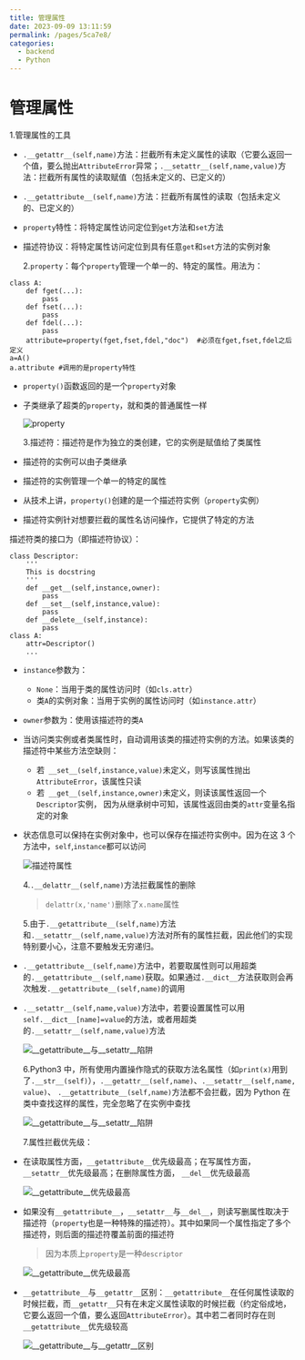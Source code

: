 ```yaml
---
title: 管理属性
date: 2023-09-09 13:11:59
permalink: /pages/5ca7e8/
categories:
  - backend
  - Python
---
```

# 管理属性

1.管理属性的工具

- `.__getattr__(self,name)`方法：拦截所有未定义属性的读取（它要么返回一个值，要么抛出`AttributeError`异常；`.__setattr__(self,name,value)`方法：拦截所有属性的读取赋值（包括未定义的、已定义的）
- `.__getattribute__(self,name)`方法：拦截所有属性的读取（包括未定义的、已定义的）
- `property`特性：将特定属性访问定位到`get`方法和`set`方法
- 描述符协议：将特定属性访问定位到具有任意`get`和`set`方法的实例对象

  2.`property`：每个`property`管理一个单一的、特定的属性。用法为：

```
class A:
	def fget(...):
		pass
	def fset(...):
		pass
	def fdel(...):
		pass
	attribute=property(fget,fset,fdel,"doc")  #必须在fget,fset,fdel之后定义
a=A()
a.attribute #调用的是property特性
```

- `property()`函数返回的是一个`property`对象
- 子类继承了超类的`property`，就和类的普通属性一样

  ![property](/img/python/python_32_1.JPG)

  3.描述符：描述符是作为独立的类创建，它的实例是赋值给了类属性

- 描述符的实例可以由子类继承
- 描述符的实例管理一个单一的特定的属性
- 从技术上讲，`property()`创建的是一个描述符实例（`property`实例）
- 描述符实例针对想要拦截的属性名访问操作，它提供了特定的方法

描述符类的接口为（即描述符协议）：

```
class Descriptor:
	'''
	This is docstring
	'''
	def __get__(self,instance,owner):
		pass
	def __set__(self,instance,value):
		pass
	def __delete__(self,instance):
		pass
class A:
	attr=Descriptor()
	...
```

- `instance`参数为：
  - `None`：当用于类的属性访问时（如`cls.attr`）
  - 类`A`的实例对象：当用于实例的属性访问时（如`instance.attr`）
- `owner`参数为：使用该描述符的类`A`
- 当访问类实例或者类属性时，自动调用该类的描述符实例的方法。如果该类的描述符中某些方法空缺则：
  - 若` __set__(self,instance,value)`未定义，则写该属性抛出`AttributeError`，该属性只读
  - 若` __get__(self,instance,owner)`未定义，则读该属性返回一个`Descriptor`实例，
    因为从继承树中可知，该属性返回由类的`attr`变量名指定的对象
- 状态信息可以保持在实例对象中，也可以保存在描述符实例中。因为在这 3 个方法中，`self`,`instance`都可以访问

  ![描述符属性](/img/python/python_32_2.JPG)

  4.`.__delattr__(self,name)`方法拦截属性的删除

  > `delattr(x,'name')`删除了`x.name`属性

  5.由于`.__getattribute__(self,name)`方法和`.__setattr__(self,name,value)`方法对所有的属性拦截，因此他们的实现特别要小心，注意不要触发无穷递归。

- `.__getattribute__(self,name)`方法中，若要取属性则可以用超类的`.__getattribute__(self,name)`获取。如果通过`.__dict__`方法获取则会再次触发`.__getattribute__(self,name)`的调用
- `.__setattr__(self,name,value)`方法中，若要设置属性可以用`self.__dict__[name]=value`的方法，或者用超类的`.__setattr__(self,name,value)`方法

  ![__getattribute__与__setattr__陷阱](/img/python/python_32_3.JPG)

  6.Python3 中，所有使用内置操作隐式的获取方法名属性（如`print(x)`用到了`.__str__(self)`），`.__getattr__(self,name)`、`.__setattr__(self,name,value)`、
  `.__getattribute__(self,name)`方法都不会拦截，因为 Python 在类中查找这样的属性，完全忽略了在实例中查找

  ![__getattribute__与__setattr__陷阱](/img/python/python_32_4.JPG)

  7.属性拦截优先级：

- 在读取属性方面，`__getattribute__`优先级最高；在写属性方面，`__setattr__`优先级最高；在删除属性方面，
  `__del__`优先级最高

  ![__getattribute__优先级最高](/img/python/python_32_5.JPG)

- 如果没有`__getattribute__`，`__setattr__`与`__del__`，则读写删属性取决于描述符（`property`也是一种特殊的描述符）。其中如果同一个属性指定了多个描述符，则后面的描述符覆盖前面的描述符

  > 因为本质上`property`是一种`descriptor`

  ![__getattribute__优先级最高](/img/python/python_32_6.JPG)

- `__getattribute__`与`__getattr__`区别：`__getattribute__`在任何属性读取的时候拦截，而`__getattr__`只有在未定义属性读取的时候拦截（约定俗成地，它要么返回一个值，要么返回`AttributeError`）。其中若二者同时存在则`__getattribute__`优先级较高

  ![__getattribute__与__getattr__区别](/img/python/python_32_7.JPG)
